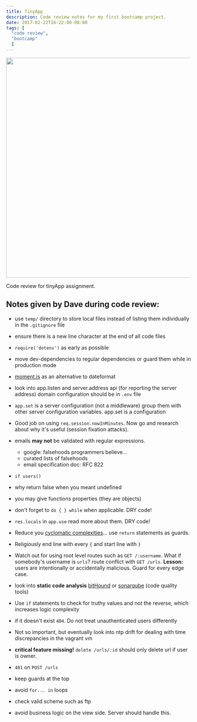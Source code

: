 ```yaml
---
title: TinyApp
description: Code review notes for my first bootcamp project.
date: 2017-02-22T16:22:00-08:00
tags: [
  "code review",
  "bootcamp"
  ]
---
```


<a href="/uploads/kortos.jpg"><img src="/uploads/kortos.jpg" width="600px"></a>

Code review for tinyApp assignment.

## Notes given by Dave during code review:
- use `temp/` directory to store local files instead of listing them individually in the `.gitignore` file
- ensure there is a new line character at the end of all code files
- `require('dotenv')` as early as possible
- move dev-dependencies to regular dependencies or guard them while in production mode
- [moment.js](https://momentjs.com/) as an alternative to dateformat
- look into app.listen and server.address api (for reporting the server address) domain configuration should be in `.env` file
- `app.set` is a server configuration (not a middleware) group them with other server configuration variables.
app.set is a configuration
- Good job on using `req.session.nowInMinutes`. Now go and research about why it's useful (session fixation attacks).
- emails **may not** be validated with regular expressions.

  - google: falsehoods programmers believe...
  - curated lists of falsehoods
  - email specification doc: RFC 822
- `if users()`
- why return false when you meant undefined
- you may give functions properties (they are objects)
- don't forget to `do { } while` when applicable. DRY code!
- `res.locals` in `app.use` read more about them. DRY code!
- Reduce you [cyclomatic complexities](https://en.wikipedia.org/wiki/Cyclomatic_complexity)... use `return` statements as guards.
- Religiously end line with every `{` and start line with `}`
- Watch out for using root level routes such as `GET /:username`. What if somebody's username is `urls`? route conflict with `GET /urls`. **Lesson:** users are intentionally or accidentally malicious. Guard for every edge case.
- look into **static code analysis** [bitHound](https://www.bithound.io/) or [sonarqube](https://www.sonarqube.org/) (code quality tools)
- Use `if` statements to check for truthy values and not the reverse, which increases logic complexity
- if it doesn't exist `404`. Do not treat unauthenticated users differently
- Not so important, but eventually look into ntp drift for dealing with time discrepancies in the vagrant vm
- **critical feature missing!** `delete /urls/:id` should only delete url if user is owner.
- `401` on `POST /urls`
- keep guards at the top
- avoid `for... in` loops
- check valid scheme such as ftp
- avoid business logic on the view side. Server should handle this.